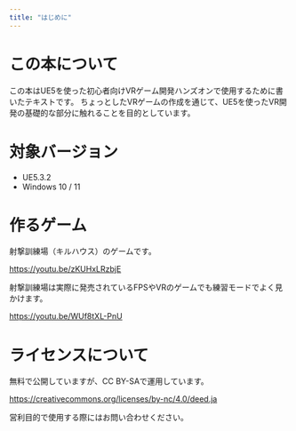 ```yaml
---
title: "はじめに"
---
```

# この本について
この本はUE5を使った初心者向けVRゲーム開発ハンズオンで使用するために書いたテキストです。
ちょっとしたVRゲームの作成を通じて、UE5を使ったVR開発の基礎的な部分に触れることを目的としています。

# 対象バージョン
- UE5.3.2
- Windows 10 / 11

# 作るゲーム
射撃訓練場（キルハウス）のゲームです。

https://youtu.be/zKUHxLRzbjE

射撃訓練場は実際に発売されているFPSやVRのゲームでも練習モードでよく見かけます。

https://youtu.be/WUf8tXL-PnU

# ライセンスについて
無料で公開していますが、CC BY-SAで運用しています。

https://creativecommons.org/licenses/by-nc/4.0/deed.ja

営利目的で使用する際にはお問い合わせください。

